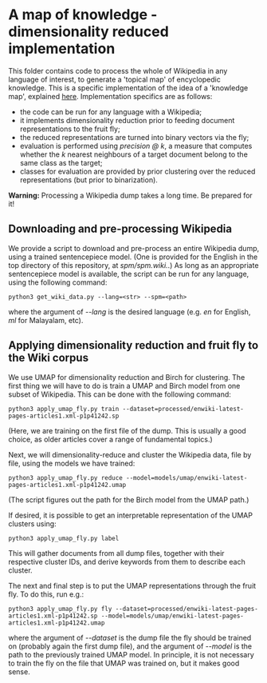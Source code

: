 # A map of knowledge - dimensionality reduced implementation

This folder contains code to process the whole of Wikipedia in any language of interest, to generate a 'topical map' of encyclopedic knowledge. This is a specific implementation of the idea of a 'knowledge map', explained [here](https://github.com/PeARSearch/PeARS-fruit-fly/tree/main/web_map). Implementation specifics are as follows:

* the code can be run for any language with a Wikipedia;
* it implements dimensionality reduction prior to feeding document representations to the fruit fly;
* the reduced representations are turned into binary vectors via the fly;
* evaluation is performed using *precision @ k*, a measure that computes whether the *k* nearest neighbours of a target document belong to the same class as the target;
* classes for evaluation are provided by prior clustering over the reduced representations (but prior to binarization).


**Warning:** Processing a Wikipedia dump takes a long time. Be prepared for it!



## Downloading and pre-processing Wikipedia

We provide a script to download and pre-process an entire Wikipedia dump, using a trained sentencepiece model. (One is provided for the English in the top directory of this repository, at *spm/spm.wiki.*.) As long as an appropriate sentencepiece model is available, the script can be run for any language, using the following command:

    python3 get_wiki_data.py --lang=<str> --spm=<path>

where the argument of *--lang* is the desired language (e.g. *en* for English, *ml* for Malayalam, etc). 


## Applying dimensionality reduction and fruit fly to the Wiki corpus

We use UMAP for dimensionality reduction and Birch for clustering. The first thing we will have to do is train a UMAP and Birch model from one subset of Wikipedia. This can be done with the following command:

    python3 apply_umap_fly.py train --dataset=processed/enwiki-latest-pages-articles1.xml-p1p41242.sp

(Here, we are training on the first file of the dump. This is usually a good choice, as older articles cover a range of fundamental topics.)

Next, we will dimensionality-reduce and cluster the Wikipedia data, file by file, using the models we have trained: 

    python3 apply_umap_fly.py reduce --model=models/umap/enwiki-latest-pages-articles1.xml-p1p41242.umap

(The script figures out the path for the Birch model from the UMAP path.)

If desired, it is possible to get an interpretable representation of the UMAP clusters using:

    python3 apply_umap_fly.py label

This will gather documents from all dump files, together with their respective cluster IDs, and derive keywords from them to describe each cluster.

The next and final step is to put the UMAP representations through the fruit fly. To do this, run e.g.:

    python3 apply_umap_fly.py fly --dataset=processed/enwiki-latest-pages-articles1.xml-p1p41242.sp --model=models/umap/enwiki-latest-pages-articles1.xml-p1p41242.umap

where the argument of *--dataset* is the dump file the fly should be trained on (probably again the first dump file), and the argument of *--model* is the path to the previously trained UMAP model. In principle, it is not necessary to train the fly on the file that UMAP was trained on, but it makes good sense. 
